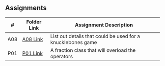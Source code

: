 ## Assignments

|  #  | Folder Link | Assignment Description |
| :-: | ----------- | ---------------------- |
|  A08  |  [A08 Link](https://github.com/EduardoMSU/OOP-2143/blob/main/Assignments/08-P02B/knucklebones)  |  List out details that could be used for a knucklebones game  |
|  P01  |  [P01 Link](https://github.com/EduardoMSU/OOP-2143/tree/main/Assignments/P01)  |  A fraction class that will overload the operators  |
